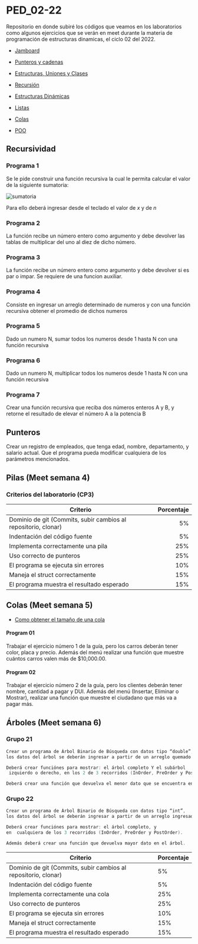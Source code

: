 # PED_02-22

Repositorio en donde subiré los códigos que veamos en los laboratorios como algunos ejercicios que se verán en meet durante la materia de programación de estructuras dinamicas, el ciclo 02 del 2022.  

* [Jamboard](https://jamboard.google.com/d/1nE-8CDzLgh684mtkqC3uL0t_rzik2n73QyR0m_NBs-E/edit?usp=sharing)  


* [Punteros y cadenas](https://docs.google.com/presentation/d/1Wi_Ljwp70qR4dsbtgx8Teu5x2NgzQvwIzB9Hb5yeJxE/edit?usp=sharing)  
* [Estructuras, Uniones y Clases](https://docs.google.com/presentation/d/1FvMaIOqXZTo7DgSQ3HIgljf_oq6WjcdEPxoXpYivCK4/edit?usp=sharing)  
* [Recursión](https://docs.google.com/presentation/d/1glNzigEj7U0CqaIdsmm1thxebB_enU9s2eE2W1CSAtY/edit?usp=sharing)  

* [Estructuras Dinámicas](https://docs.google.com/presentation/d/1sXnXCCNaWJPWeBRv6cdTUeGxhfvNSSEvmSYaaEJzLzI/edit?usp=sharing)  

* [Listas](https://docs.google.com/presentation/d/1uSpwzwZ9gDAqfG4Uezs6SfT1fStnrNt8sABlcuCtRFY/edit?usp=sharing)  

* [Colas](https://docs.google.com/presentation/d/1r2VQzpmazTG-HfP0d2ikLehPKSLXPRSn6Ulk2Vqw1A8/edit?usp=sharing)

* [POO](https://docs.google.com/presentation/d/1KytVTzYyaLLFb3DgnTtL-mwn7KXRf3N_OmMYFxR82SY/edit?usp=sharing)


## Recursividad

### Programa 1
Se le pide construir una función recursiva la cual le permita calcular el valor de la siguiente sumatoria:   

![sumatoria](https://i.imgur.com/kuXHZCL.png)  

Para ello deberá ingresar desde el teclado el valor de *x* y de *n*

### Programa 2
La función recibe un número entero como argumento y debe devolver las tablas de multiplicar del uno al diez de dicho número.   

### Programa 3
La función recibe un número entero como argumento y debe devolver si es par o impar. Se requiere de una funcion auxiliar.

### Programa 4
Consiste en ingresar un arreglo determinado de numeros y con una función recursiva obtener el promedio de dichos numeros

### Programa 5  
Dado un numero N, sumar todos los numeros desde 1 hasta N con una función recursiva

### Programa 6  
Dado un numero N, multiplicar todos los numeros desde 1 hasta N con una función recursiva

### Programa 7  
Crear una función recursiva que reciba dos números enteros A y B, y retorne el resultado de elevar el número A a la potencia B
 

## Punteros
Crear un registro de empleados, que tenga edad, nombre, departamento, y salario actual. Que el programa pueda modificar cualquiera de los parámetros mencionados.


## Pilas (Meet semana 4)

### Criterios del laboratorio (CP3)

| Criterio | Porcentaje |
|   ---    |    ---:    |
|Dominio de git (Commits, subir cambios al repositorio, clonar) |5%|
|Indentación del código fuente                                  |5%|
|Implementa correctamente una pila                              |25%|
|Uso correcto de punteros                                       |25%|
|El programa se ejecuta sin errores                             |10%|
|Maneja el struct correctamente                                 |15%|
|El programa muestra el resultado esperado                      |15%|

## Colas (Meet semana 5)  

- [Como obtener el tamaño de una cola](https://github.com/carlosxmerca/PED2022/blob/master/Stack/Size/stack_size.md)

#### Program 01
Trabajar el ejercicio número 1 de la guía, pero los carros deberán tener color, placa y precio. Además del menú realizar una función que muestre cuántos carros valen más de $10,000.00.  

#### Program 02  
Trabajar el ejercicio número 2 de la guía, pero los clientes deberán tener nombre, cantidad a pagar y DUI. Además del menú (Insertar, Eliminar o Mostrar), realizar una función que muestre el ciudadano que más va a pagar más.

## Árboles (Meet semana 6)

### Grupo 21
``` c
Crear un programa de Árbol Binario de Búsqueda con datos tipo “double”, 
los datos del árbol se deberán ingresar a partir de un arreglo quemado. 

Deberá crear funciónes para mostrar: el árbol completo Y el subárbol
 izquierdo o derecho, en los 2 de 3 recorridos (InOrder, PreOrder y PostOrder).

Deberá crear una función que devuelva el menor dato que se encuentra en el árbol.
```

### Grupo 22
```c
Crear un programa de Árbol Binario de Búsqueda con datos tipo “int”, 
los datos del árbol se deberán ingresar a partir de un arreglo ingresado por el usuario. 

Deberá crear funciónes para mostrar: el árbol completo, y  
en  cualquiera de los 3 recorridos (InOrder, PreOrder y PostOrder).

Además deberá crear una función que devuelva mayor dato en el árbol.
```

| Criterio | Porcentaje |
|   ---    |    :---    |
|Dominio de git (Commits, subir cambios al repositorio, clonar) |5%|
|Indentación del código fuente                                  |5%|
|Implementa correctamente una cola                              |25%|
|Uso correcto de punteros                                       |25%|
|El programa se ejecuta sin errores                             |10%|
|Maneja el struct correctamente                                 |15%|
|El programa muestra el resultado esperado                      |15%|
